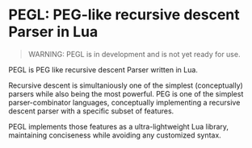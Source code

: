 # PEGL: PEG-like recursive descent Parser in Lua

> WARNING: PEGL is in development and is not yet ready for use.

PEGL is PEG like recursive descent Parser written in Lua.

Recursive descent is simultaniously one of the simplest (conceptually)
parsers while also being the most powerful. PEG is one of the simplest
parser-combinator languages, conceptually implementing a recursive descent
parser with a specific subset of features.

PEGL implements those features as a ultra-lightweight Lua library, maintaining
conciseness while avoiding any customized syntax.
